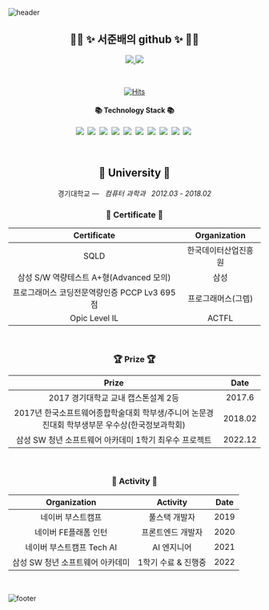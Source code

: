 ![header](https://capsule-render.vercel.app/api?type=slice&color=30A9DE&height=60&section=header)


<div align=center>
 
 <h2 align="center">👨‍💻 ✨ 서준배의 github ✨ 👨‍💻</h2>
<p align="center">
    <a href="https://deokisys.github.io/">
        <img src="http://img.shields.io/badge/-Tech%20blog-black?style=flat-square&logo=github&link=https://deokisys.github.io/" />
    </a>
    <a href="https://deokisys.github.io/about/">
        <img src="https://img.shields.io/badge/-about%20me-blue"/>
    </a>
</p>
<br> 

[![Hits](https://hits.seeyoufarm.com/api/count/incr/badge.svg?url=https%3A%2F%2Fgithub.com%2Fdeokisys%2Fhit-counter&count_bg=%2390BBFF&title_bg=%23555555&icon=visualstudio.svg&icon_color=%23FFFFFF&title=hits&edge_flat=false)](https://hits.seeyoufarm.com)
   
<h4 align="center">📚 Technology Stack 📚</h4> 
<p align="center">
  <img src="https://img.shields.io/badge/java-007396?style=flat-square&logo=Java&logoColor=white"/>&nbsp
  <img src="https://img.shields.io/badge/JavaScript-F7DF1E?style=flat-square&logo=javascript&logoColor=black"/>&nbsp
  <img src="https://img.shields.io/badge/Python-3776AB?style=flat-square&logo=Python&logoColor=white"/>&nbsp
  <img src="https://img.shields.io/badge/Node.js-339933?style=flat-square&logo=Node.js&logoColor=white"/>&nbsp
  <img src="https://img.shields.io/badge/Spring-6DB33F?style=flat-square&logo=SpringBoot&logoColor=white"/>&nbsp
  <img src="https://img.shields.io/badge/Express-000000?style=flat-square&logo=Express&logoColor=white"/>&nbsp
  <img src="https://img.shields.io/badge/MySQL-4479A1?style=flat-square&logo=MySQL&logoColor=white"/>&nbsp
  <img src="https://img.shields.io/badge/Ncloud-03C75A?style=flat-square&logo=Naver&logoColor=white"/>&nbsp
  <img src="https://img.shields.io/badge/React-61DAFB?style=flat-square&logo=React&logoColor=black"/>&nbsp
  <img src="https://img.shields.io/badge/Vue.js-4FC08D?style=flat-square&logo=Vue.js&logoColor=white"/>&nbsp

 </p>



</div>
<div align="center">
<br>
<h2 align="center">🏫 University 🏫</h2>
<p align="center">
경기대학교 —  &nbsp; <em>컴퓨터 과학과 &nbsp;   2012.03 - 2018.02</em>
</p>   

<h3 align="center"> 📕 Certificate 📕</h3>

|Certificate|Organization|
|:---:|:---:|
|SQLD|한국데이터산업진흥원|
|삼성 S/W 역량테스트 A+형(Advanced 모의)|삼성|
|프로그래머스 코딩전문역량인증 PCCP Lv3 695점|프로그래머스(그렙)|
|Opic Level IL|ACTFL|

<br>

<h3 align="center"> 🏆 Prize 🏆</h3>

|Prize|Date|
|:---:|:---:|
|2017 경기대학교 교내 캡스톤설계 2등|2017.6|
|2017년 한국소프트웨어종합학술대회 학부생/주니어 논문경진대회 학부생부문 우수상(한국정보과학회)|2018.02|
|삼성 SW 청년 소프트웨어 아카데미 1학기 최우수 프로젝트|2022.12|

<br>
 
<h3 align="center"> 🧩 Activity 🧩</h3>

|Organization|Activity|Date|
|:---:|:---:|:---:|
|네이버 부스트캠프|풀스택 개발자|2019|
|네이버 FE플래폼 인턴|프론트엔드 개발자|2020|
|네이버 부스트캠프 Tech AI|AI 엔지니어|2021|
|삼성 SW 청년 소프트웨어 아카데미|1학기 수료 & 진행중|2022|

 <br>
 
</div>








![footer](https://capsule-render.vercel.app/api?type=slice&color=EFDC05&height=40&section=footer)
